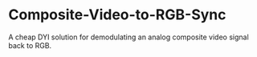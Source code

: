 # Composite-Video-to-RGB-Sync
A cheap DYI solution for demodulating an analog composite video signal back to RGB.
